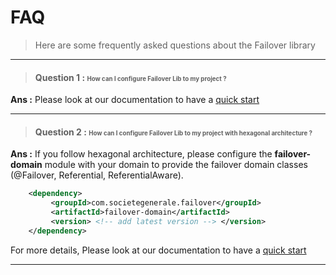 # FAQ 
> Here are some frequently asked questions about the Failover library 

---

> #### Question 1 : <small><small>How can I configure Failover Lib to my project ?</small></small>
  **Ans :** Please look at our documentation to have a [quick start](documentation/quick-start.md)

---

> #### Question 2 : <small><small>How can I configure Failover Lib to my project with hexagonal architecture ?</small></small>
  **Ans :** 
  If you follow hexagonal architecture, please configure the **failover-domain** module with your domain to provide the failover domain classes (@Failover, Referential, ReferentialAware).
```pom.xml
    <dependency>
         <groupId>com.societegenerale.failover</groupId>
         <artifactId>failover-domain</artifactId>
         <version> <!-- add latest version --> </version>
    </dependency>
``` 

  For more details, Please look at our documentation to have a [quick start](documentation/quick-start.md)

---
